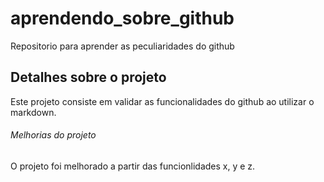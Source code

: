 # aprendendo_sobre_github
Repositorio para aprender as peculiaridades do github

## Detalhes sobre o projeto

Este projeto consiste em validar as funcionalidades do github ao utilizar o markdown.


###### Melhorias do projeto

O projeto foi melhorado a partir das funcionlidades x, y e z.